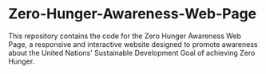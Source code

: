 # Zero-Hunger-Awareness-Web-Page
This repository contains the code for the Zero Hunger Awareness Web Page, a responsive and interactive website designed to promote awareness about the United Nations' Sustainable Development Goal of achieving Zero Hunger. 
